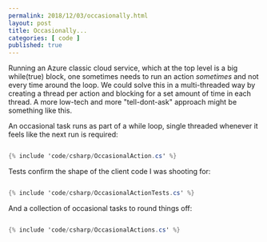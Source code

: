 ```yaml
---
permalink: 2018/12/03/occasionally.html
layout: post
title: Occasionally...
categories: [ code ]
published: true
---
```


Running an Azure classic cloud service, which at the top level is a big while(true) block, one sometimes needs 
to run an action *sometimes* and not every time around the loop. We could solve this in a multi-threaded way by 
creating a thread per action and blocking for a set amount of time in each thread. A more low-tech and more 
"tell-dont-ask" approach might be something like this.

An occasional task runs as part of a while loop, single threaded whenever it feels like the next run is required:

```csharp

{% include 'code/csharp/OccasionalAction.cs' %}

```

Tests confirm the shape of the client code I was shooting for:

```csharp

{% include 'code/csharp/OccasionalActionTests.cs' %}

```


And a collection of occasional tasks to round things off:

```csharp

{% include 'code/csharp/OccasionalActions.cs' %}

```


